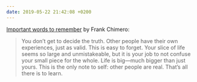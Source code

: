 ```yaml
---
date: 2019-05-22 21:42:08 +0200
---
```


[Important words to remember](https://frankchimero.com/blog/2014/the-only-note-to-self/) by Frank Chimero:
> You don’t get to decide the truth. Other people have their own experiences, just as valid. This is easy to forget. Your slice of life seems so large and unmistakeable, but it is your job to not confuse your small piece for the whole. Life is big—much bigger than just yours. This is the only note to self: other people are real. That’s all there is to learn.